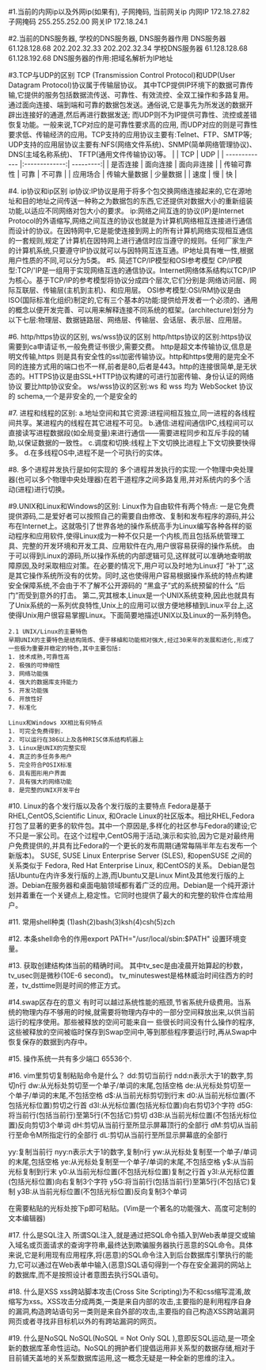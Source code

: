 #1.当前的内网ip以及外网ip(如果有), 子网掩码, 当前网关ip
    内网IP 172.18.27.82
    子网掩码 255.255.252.00
    网关IP 172.18.24.1

#2.当前的DNS服务器, 学校的DNS服务器, DNS服务器作用
 	DNS服务器  61.128.128.68
              202.202.32.33
	     	  202.202.32.34
   学校DNS服务器 61.128.128.68
		 		61.128.192.68
   DNS服务器的作用:把域名解析为IP地址

#3.TCP与UDP的区别
   TCP (Transmission Control Protocol)和UDP(User Datagram Protocol)协议属于传输层协议。
   其中TCP提供IP环境下的数据可靠传输,它提供的服务包括数据流传送、可靠性、有效流控、全双工操作和多路复用。
   通过面向连接、端到端和可靠的数据包发送。通俗说,它是事先为所发送的数据开辟出连接好的通道,然后再进行数据发送;
   而UDP则不为IP提供可靠性、流控或差错恢复功能。一般来说,TCP对应的是可靠性要求高的应用,
   而UDP对应的则是可靠性要求低、传输经济的应用。TCP支持的应用协议主要有:Telnet、FTP、SMTP等;
   UDP支持的应用层协议主要有:NFS(网络文件系统)、SNMP(简单网络管理协议)、DNS(主域名称系统)、
   TFTP(通用文件传输协议)等。
|               |      TCP      |    UDP    |
| ------------- |:-------------:| ---------:|
| 是否连接       |   面向连接    | 面向非连接  |
| 传输可靠性     |     可靠      |    不可靠  |
| 应用场合       | 传输大量数据   |   少量数据 |
| 速度           |      慢       |    快     |
 
#4. ip协议和ip区别
	ip协议:IP协议是用于将多个包交换网络连接起来的,它在源地址和目的地址之间传送一种称之为数据包的东西,它还提供对数据大小的重新组装功能,以适应不同网络对包大小的要求。
    ip:网络之间互连的协议(IP)是Internet Protocol的外语缩写,网络之间互连的协议也就是为计算机网络相互连接进行通信而设计的协议。在因特网中,它是能使连接到网上的所有计算机网络实现相互通信的一套规则,规定了计算机在因特网上进行通信时应当遵守的规则。任何厂家生产的计算机系统,只要遵守IP协议就可以与因特网互连互通。IP地址具有唯一性,根据用户性质的不同,可以分为5类。
#5. 简述TCP/IP模型和OSI参考模型
 	CP/IP模型:TCP/'IP是一组用于实现网络互连的通信协议。Internet网络体系结构以TCP/IP为核心。基于TCP/IP的参考模型将协议分成四个层次,它们分别是:网络访问层、网际互联层、传输层(主机到主机)、和应用层。
   	OSI参考模型:OSI/RM协议是由ISO(国际标准化组织)制定的,它有三个基本的功能:提供给开发者一个必须的、通用的概念以便开发完善、可以用来解释连接不同系统的框架。(architecture)划分为以下七层:物理层、数据链路层、网络层、传输层、会话层、表示层、应用层。 

#6. http/https协议的区别, ws/wss协议的区别
	http/https协议的区别:https协议需要到ca申请证书,一般免费证书很少,需要交费。 http是超文本传输协议,信息是明文传输,https 则是具有安全性的ssl加密传输协议。http和https使用的是完全不同的连接方式用的端口也不一样,前者是80,后者是443。http的连接很简单,是无状态的。HTTPS协议是由SSL+HTTP协议构建的可进行加密传输、身份认证的网络协议 要比http协议安全。
 	ws/wss协议的区别:ws 和 wss 均为 WebSocket 协议的 schema,一个是非安全的,一个是安全的

#7. 进程和线程的区别:
	a.地址空间和其它资源:进程间相互独立,同一进程的各线程间共享。某进程内的线程在其它进程不可见。
	b.通信:进程间通信IPC,线程间可以直接读写进程数据段(如全局变量)来进行通信——需要进程同步和互斥手段的辅助,以保证数据的一致性。
	c.调度和切换:线程上下文切换比进程上下文切换要快得多。
	d.在多线程OS中,进程不是一个可执行的实体。

#8.	多个进程并发执行是如何实现的
	多个进程并发执行的实现:一个物理中央处理器(也可以多个物理中央处理器)在若干道程序之间多路复用,并对系统内的多个活动(进程)进行切换。

#9.UNIX和Linux和Windows的区别:
	Linux作为自由软件有两个特点:
	一是它免费提供源码,二是爱好者可以按照自己的需要自由修改、复制和发布程序的源码,并公布在Internet上。这就吸引了世界各地的操作系统高手为Linux编写各种各样的驱动程序和应用软件,使得Linux成为一种不仅只是一个内核,而且包括系统管理工具、完整的开发环境和开发工具、应用软件在内,用户很容易获得的操作系统。 
	由于可以得到Linux的源码,所以操作系统的内部逻辑可见,这样就可以准确地查明故障原因,及时采取相应对策。在必要的情况下,用户可以及时地为Linux打 “补丁”,这是其它操作系统所没有的优势。同时,这也使得用户容易根据操作系统的特点构建安全保障系统,不会由于不了解不公开源码的 “黑盒子”式的系统预留的什么 “后门”而受到意外的打击。 
	第二,究其根本,Linux是一个UNIX系统变种,因此也就具有了Unix系统的一系列优良特性,Unix上的应用可以很方便地移植到Linux平台上,这使得Unix用户很容易掌握Linux。下面简要地描述UNIX以及Linux的一系列特色。 

	2.1 UNIX/Linux的主要特色 
	早期UNIX的主要特色是结构简炼、便于移植和功能相对强大,经过30来年的发展和进化,形成了一些极为重要并稳定的特色,其中主要包括: 
	1. 技术成熟,可靠性高 
	2. 极强的可伸缩性 
	3. 网络功能强  
	4. 强大的数据库支持能力 
	5. 开发功能强 
	6. 开放性好  
	7. 标准化 

	Linux和Windows XX相比有何特点 
	1. 可完全免费得到. 
	2. 可以运行在386以上及各种RISC体系结构机器上 
	3. Linux是UNIX的完整实现   
	4. 真正的多任务多用户  
	5. 完全符合POSIX标准  
	6. 具有图形用户界面 
	7. 具有强大的网络功能  
	8. 是完整的UNIX开发平台 

#10. Linux的各个发行版以及各个发行版的主要特点
	Fedora是基于RHEL,CentOS,Scientific Linux, 和Oracle Linux的社区版本。相比RHEL,Fedora打包了显著的更多的软件包。其中一个原因是,多样化的社区参与Fedora的建设;它不只是一家公司。在这个过程中,CentOS用于活动,演示和实验,因为它是对最终用户免费提供的,并具有比Fedora的一个更长的发布周期(通常每隔半年左右发布一个新版本)。
	SUSE,  SUSE Linux Enterprise Server (SLES), 和openSUSE 之间的关系类似于 Fedora, Red Hat Enterprise Linux, 和CentOS的关系。
	Debian是包括Ubuntu在内许多发行版的上游,而Ubuntu又是Linux Mint及其他发行版的上游。Debian在服务器和桌面电脑领域都有着广泛的应用。Debian是一个纯开源计划并着重在一个关键点上,稳定性。它同时也提供了最大的和完整的软件仓库给用户。

#11. 常用shell种类
(1)ash(2)bash(3)ksh(4)csh(5)zch

#12. 本条shell命令的作用export PATH="/usr/local/sbin:$PATH"
	设置环境变量。

#13.
	获取创建结构体当前的精确时间。
	其中tv_sec是由凌晨开始算起的秒数，tv_usec则是微秒(10E-6 second)。 
	tv_minuteswest是格林威治时间往西方的时差，tv_dsttime则是时间的修正方式。

#14.swap区存在的意义
	有时可以越过系统性能的瓶颈,节省系统升级费用。当系统的物理内存不够用的时候,就需要将物理内存中的一部分空间释放出来,以供当前运行的程序使用。那些被释放的空间可能来自一
	些很长时间没有什么操作的程序,这些被释放的空间被临时保存到Swap空间中,等到那些程序要运行时,再从Swap中恢复保存的数据到内存中。

#15. 操作系统一共有多少端口
	65536个.

#16. vim里剪切复制粘贴命令是什么？
dd:剪切当前行
ndd:n表示大于1的数字,剪切n行
dw:从光标处剪切至一个单子/单词的末尾,包括空格
de:从光标处剪切至一个单子/单词的末尾,不包括空格
d$:从当前光标剪切到行末
d0:从当前光标位置(不包括光标位置)剪切之行首
d3l:从光标位置(包括光标位置)向右剪切3个字符
d5G:将当前行(包括当前行)至第5行(不包括它)剪切
d3B:从当前光标位置(不包括光标位置)反向剪切3个单词
dH:剪切从当前行至所显示屏幕顶行的全部行
dM:剪切从当前行至命令M所指定行的全部行
dL:剪切从当前行至所显示屏幕底的全部行

yy:复制当前行
nyy:n表示大于1的数字,复制n行
yw:从光标处复制至一个单子/单词的末尾,包括空格
ye:从光标处复制至一个单子/单词的末尾,不包括空格
y$:从当前光标复制到行末
y0:从当前光标位置(不包括光标位置)复制之行首
y3l:从光标位置(包括光标位置)向右复制3个字符
y5G:将当前行(包括当前行)至第5行(不包括它)复制
y3B:从当前光标位置(不包括光标位置)反向复制3个单词

在需要粘贴的光标处按下p即可粘贴。(Vim是一个著名的功能强大、高度可定制的文本编辑器)

#17. 什么是SQL注入
	所谓SQL注入,就是通过把SQL命令插入到Web表单提交或输入域名或页面请求的查询字符串,最终达到欺骗服务器执行恶意的SQL命令。具体来说,它是利用现有应用程序,将(恶意)的SQL命令注入到后台数据库引擎执行的能力,它可以通过在Web表单中输入(恶意)SQL语句得到一个存在安全漏洞的网站上的数据库,而不是按照设计者意图去执行SQL语句。

#18. 什么是XSS
	xss跨站脚本攻击(Cross Site Scripting)为不和css缩写混淆,故缩写为xss。XSS攻击分成两类,一类是来自内部的攻击,主要指的是利用程序自身的漏洞,构造跨站语句另一类则是来自外部的攻击,主要指的自己构造XSS跨站漏洞网页或者寻找非目标机以外的有跨站漏洞的网页。

#19. 什么是NoSQL
	NoSQL(NoSQL = Not Only SQL ),意即反SQL运动,是一项全新的数据库革命性运动。NoSQL的拥护者们提倡运用非关系型的数据存储,相对于目前铺天盖地的关系型数据库运用,这一概念无疑是一种全新的思维的注入。
